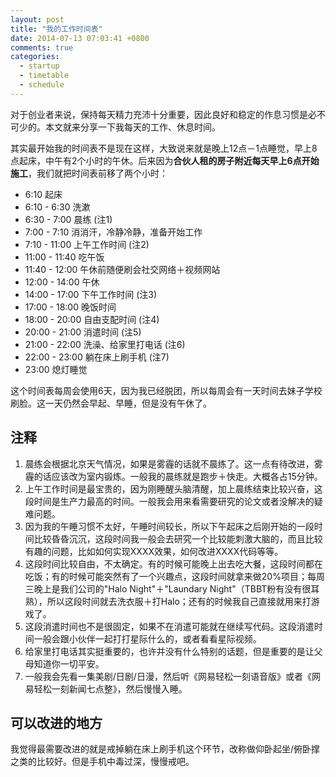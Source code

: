 ```yaml
---
layout: post
title: "我的工作时间表"
date: 2014-07-13 07:03:41 +0800
comments: true
categories: 
  - startup
  - timetable
  - schedule
---
```

对于创业者来说，保持每天精力充沛十分重要，因此良好和稳定的作息习惯是必不可少的。本文就来分享一下我每天的工作、休息时间。

其实最开始我的时间表不是现在这样，大致说来就是晚上12点－1点睡觉，早上8点起床，中午有2个小时的午休。后来因为<b>合伙人租的房子附近每天早上6点开始施工</b>，我们就把时间表前移了两个小时：

- 6:10 起床
- 6:10 - 6:30 洗漱
- 6:30 - 7:00 晨练 (注1)
- 7:00 - 7:10 消消汗，冷静冷静，准备开始工作
- 7:10 - 11:00 上午工作时间 (注2)
- 11:00 - 11:40 吃午饭
- 11:40 - 12:00 午休前随便刷会社交网络＋视频网站
- 12:00 - 14:00 午休
- 14:00 - 17:00 下午工作时间 (注3)
- 17:00 - 18:00 晚饭时间
- 18:00 - 20:00 自由支配时间 (注4)
- 20:00 - 21:00 消遣时间 (注5)
- 21:00 - 22:00 洗澡、给家里打电话 (注6)
- 22:00 - 23:00 躺在床上刷手机 (注7)
- 23:00 熄灯睡觉

这个时间表每周会使用6天，因为我已经脱团，所以每周会有一天时间去妹子学校刷脸。这一天仍然会早起、早睡，但是没有午休了。


## 注释
1. 晨练会根据北京天气情况，如果是雾霾的话就不晨练了。这一点有待改进，雾霾的话应该改为室内锻炼。一般我的晨练就是跑步＋快走。大概各占15分钟。
2. 上午工作时间是最宝贵的，因为刚睡醒头脑清醒，加上晨练结束比较兴奋，这段时间是生产力最高的时间。一般我会用来看需要研究的论文或者没解决的疑难问题。
3. 因为我的午睡习惯不太好，午睡时间较长，所以下午起床之后刚开始的一段时间比较昏昏沉沉，这段时间我一般会去研究一个比较能刺激大脑的，而且比较有趣的问题，比如如何实现XXXX效果，如何改进XXXX代码等等。
4. 这段时间比较自由，不太确定。有的时候可能晚上出去吃大餐，这段时间都在吃饭；有的时候可能突然有了一个兴趣点，这段时间就拿来做20%项目；每周三晚上是我们公司的"Halo Night"＋"Laundary Night"（TBBT粉有没有很耳熟），所以这段时间就去洗衣服＋打Halo；还有的时候我自己直接就用来打游戏了。
5. 这段消遣时间也不是很固定，如果不在消遣可能就在继续写代码。这段消遣时间一般会跟小伙伴一起打打星际什么的，或者看看星际视频。
6. 给家里打电话其实挺重要的，也许并没有什么特别的话题，但是重要的是让父母知道你一切平安。
7. 一般我会先看一集美剧/日剧/日漫，然后听《网易轻松一刻语音版》或者《网易轻松一刻新闻七点整》，然后慢慢入睡。

## 可以改进的地方
我觉得最需要改进的就是戒掉躺在床上刷手机这个环节，改称做仰卧起坐/俯卧撑之类的比较好。但是手机中毒过深，慢慢戒吧。
